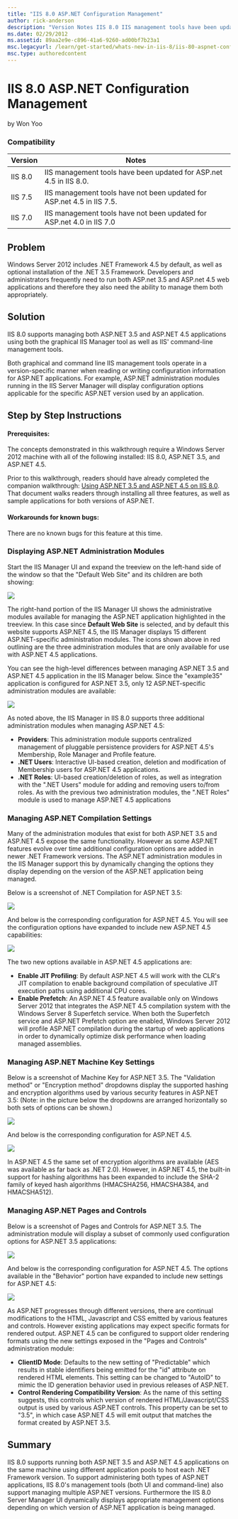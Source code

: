 ```yaml
---
title: "IIS 8.0 ASP.NET Configuration Management"
author: rick-anderson
description: "Version Notes IIS 8.0 IIS management tools have been updated for ASP.net 4.5 in IIS 8.0. IIS 7.5 IIS management tools have not been updated for ASP.net 4.5 i..."
ms.date: 02/29/2012
ms.assetid: 89aa2e9e-c896-41a6-9260-ad00bf7b23a1
msc.legacyurl: /learn/get-started/whats-new-in-iis-8/iis-80-aspnet-configuration-management
msc.type: authoredcontent
---
```

IIS 8.0 ASP.NET Configuration Management
====================
by Won Yoo

### Compatibility

| Version | Notes |
| --- | --- |
| IIS 8.0 | IIS management tools have been updated for ASP.net 4.5 in IIS 8.0. |
| IIS 7.5 | IIS management tools have not been updated for ASP.net 4.5 in IIS 7.5. |
| IIS 7.0 | IIS management tools have not been updated for ASP.net 4.0 in IIS 7.0 |

<a id="TOC301270280"></a>

## Problem

Windows Server 2012 includes .NET Framework 4.5 by default, as well as optional installation of the .NET 3.5 Framework. Developers and administrators frequently need to run both ASP.net 3.5 and ASP.net 4.5 web applications and therefore they also need the ability to manage them both appropriately.

<a id="TOC301270281"></a>

## Solution

IIS 8.0 supports managing both ASP.NET 3.5 and ASP.NET 4.5 applications using both the graphical IIS Manager tool as well as IIS' command-line management tools.

Both graphical and command line IIS management tools operate in a version-specific manner when reading or writing configuration information for ASP.NET applications. For example, ASP.NET administration modules running in the IIS Server Manager will display configuration options applicable for the specific ASP.NET version used by an application.

<a id="TOC301258517"></a>

## Step by Step Instructions

#### Prerequisites:

The concepts demonstrated in this walkthrough require a Windows Server 2012 machine with all of the following installed: IIS 8.0, ASP.NET 3.5, and ASP.NET 4.5.

Prior to this walkthrough, readers should have already completed the companion walkthrough: [Using ASP.NET 3.5 and ASP.NET 4.5 on IIS 8.0](iis-80-using-aspnet-35-and-aspnet-45.md). That document walks readers through installing all three features, as well as sample applications for both versions of ASP.NET.

#### Workarounds for known bugs:

There are no known bugs for this feature at this time.

<a id="TOC301270283"></a>

### Displaying ASP.NET Administration Modules

Start the IIS Manager UI and expand the treeview on the left-hand side of the window so that the "Default Web Site" and its children are both showing:

[![](iis-80-aspnet-configuration-management/_static/image3.png)](iis-80-aspnet-configuration-management/_static/image1.png)

The right-hand portion of the IIS Manager UI shows the administrative modules available for managing the ASP.NET application highlighted in the treeview. In this case since **Default Web Site** is selected, and by default this website supports ASP.NET 4.5, the IIS Manager displays 15 different ASP.NET-specific administration modules. The icons shown above in red outlining are the three administration modules that are only available for use with ASP.NET 4.5 applications.

You can see the high-level differences between managing ASP.NET 3.5 and ASP.NET 4.5 application in the IIS Manager below. Since the "example35" application is configured for ASP.NET 3.5, only 12 ASP.NET-specific administration modules are available:

[![](iis-80-aspnet-configuration-management/_static/image7.png)](iis-80-aspnet-configuration-management/_static/image5.png)

As noted above, the IIS Manager in IIS 8.0 supports three additional administration modules when managing ASP.NET 4.5:

- **Providers**: This administration module supports centralized management of pluggable persistence providers for ASP.NET 4.5's Membership, Role Manager and Profile feature.
- **.NET Users**: Interactive UI-based creation, deletion and modification of Membership users for ASP.NET 4.5 applications.
- **.NET Roles**: UI-based creation/deletion of roles, as well as integration with the ".NET Users" module for adding and removing users to/from roles. As with the previous two administration modules, the ".NET Roles" module is used to manage ASP.NET 4.5 applications

<a id="TOC301270284"></a>

### Managing ASP.NET Compilation Settings

Many of the administration modules that exist for both ASP.NET 3.5 and ASP.NET 4.5 expose the same functionality. However as some ASP.NET features evolve over time additional configuration options are added in newer .NET Framework versions. The ASP.NET administration modules in the IIS Manager support this by dynamically changing the options they display depending on the version of the ASP.NET application being managed.

Below is a screenshot of .NET Compilation for ASP.NET 3.5:

[![](iis-80-aspnet-configuration-management/_static/image11.png)](iis-80-aspnet-configuration-management/_static/image9.png)

And below is the corresponding configuration for ASP.NET 4.5. You will see the configuration options have expanded to include new ASP.NET 4.5 capabilities:

[![](iis-80-aspnet-configuration-management/_static/image15.png)](iis-80-aspnet-configuration-management/_static/image13.png)

The two new options available in ASP.NET 4.5 applications are:

- **Enable JIT Profiling**: By default ASP.NET 4.5 will work with the CLR's JIT compilation to enable background compilation of speculative JIT execution paths using additional CPU cores.
- **Enable Prefetch**: An ASP.NET 4.5 feature available only on Windows Server 2012 that integrates the ASP.NET 4.5 compilation system with the Windows Server 8 Superfetch service. When both the Superfetch service and ASP.NET Prefetch option are enabled, Windows Server 2012 will profile ASP.NET compilation during the startup of web applications in order to dynamically optimize disk performance when loading managed assemblies.

<a id="TOC301270285"></a>

### Managing ASP.NET Machine Key Settings

Below is a screenshot of Machine Key for ASP.NET 3.5. The "Validation method" or "Encryption method" dropdowns display the supported hashing and encryption algorithms used by various security features in ASP.NET 3.5: (Note: in the picture below the dropdowns are arranged horizontally so both sets of options can be shown.)

[![](iis-80-aspnet-configuration-management/_static/image19.png)](iis-80-aspnet-configuration-management/_static/image17.png)

And below is the corresponding configuration for ASP.NET 4.5.

[![](iis-80-aspnet-configuration-management/_static/image23.png)](iis-80-aspnet-configuration-management/_static/image21.png)

In ASP.NET 4.5 the same set of encryption algorithms are available (AES was available as far back as .NET 2.0). However, in ASP.NET 4.5, the built-in support for hashing algorithms has been expanded to include the SHA-2 family of keyed hash algorithms (HMACSHA256, HMACSHA384, and HMACSHA512).

<a id="TOC301270286"></a>

### Managing ASP.NET Pages and Controls

Below is a screenshot of Pages and Controls for ASP.NET 3.5. The administration module will display a subset of commonly used configuration options for ASP.NET 3.5 applications:

[![](iis-80-aspnet-configuration-management/_static/image27.png)](iis-80-aspnet-configuration-management/_static/image25.png)

And below is the corresponding configuration for ASP.NET 4.5. The options available in the "Behavior" portion have expanded to include new settings for ASP.NET 4.5:

[![](iis-80-aspnet-configuration-management/_static/image31.png)](iis-80-aspnet-configuration-management/_static/image29.png)

As ASP.NET progresses through different versions, there are continual modifications to the HTML, Javascript and CSS emitted by various features and controls. However existing applications may expect specific formats for rendered output. ASP.NET 4.5 can be configured to support older rendering formats using the new settings exposed in the "Pages and Controls" administration module:

- **ClientID Mode**: Defaults to the new setting of "Predictable" which results in stable identifiers being emitted for the "id" attribute on rendered HTML elements. This setting can be changed to "AutoID" to mimic the ID generation behavior used in previous releases of ASP.NET.
- **Control Rendering Compatibility Version**: As the name of this setting suggests, this controls which version of rendered HTML/Javascript/CSS output is used by various ASP.NET controls. This property can be set to "3.5", in which case ASP.NET 4.5 will emit output that matches the format created by ASP.NET 3.5.

<a id="TOC301258518"></a>

## Summary

IIS 8.0 supports running both ASP.NET 3.5 and ASP.NET 4.5 applications on the same machine using different application pools to host each .NET Framework version. To support administering both types of ASP.NET applications, IIS 8.0's management tools (both UI and command-line) also support managing multiple ASP.NET versions. Furthermore the IIS 8.0 Server Manager UI dynamically displays appropriate management options depending on which version of ASP.NET application is being managed.
